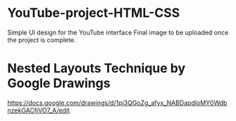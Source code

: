 # YouTube-project-HTML-CSS
Simple UI design for the YouTube interface
Final image to be uploaded once the project is complete. 

# Nested Layouts Technique by Google Drawings

https://docs.google.com/drawings/d/1pj3QGoZg_afyx_NABDapdloMY0WdbnzekGACfjVO7_A/edit 


